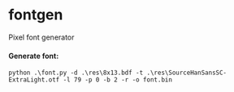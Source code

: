 # fontgen
Pixel font generator


#### Generate font:
``` shell
python .\font.py -d .\res\8x13.bdf -t .\res\SourceHanSansSC-ExtraLight.otf -l 79 -p 0 -b 2 -r -o font.bin
```

